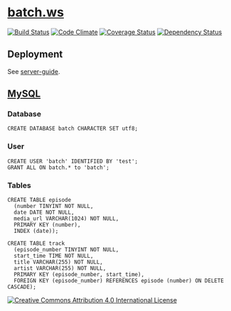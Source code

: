 # [batch.ws](http://batch.ws/)

[![Build Status](https://travis-ci.org/bakemecookies/batch.ws.svg?branch=master)](https://travis-ci.org/bakemecookies/batch.ws)
[![Code Climate](https://codeclimate.com/github/bakemecookies/batch.ws/badges/gpa.svg)](https://codeclimate.com/github/bakemecookies/batch.ws)
[![Coverage Status](https://coveralls.io/repos/bakemecookies/batch.ws/badge.svg?branch=master&service=github)](https://coveralls.io/github/bakemecookies/batch.ws?branch=master)
[![Dependency Status](https://gemnasium.com/bakemecookies/batch.ws.svg)](https://gemnasium.com/bakemecookies/batch.ws)

## Deployment

See [server-guide](https://github.com/bakemecookies/server-guide).

## [MySQL](http://www.mysql.com/)

### Database
```
CREATE DATABASE batch CHARACTER SET utf8;
```

### User
```
CREATE USER 'batch' IDENTIFIED BY 'test';
GRANT ALL ON batch.* to 'batch';
```

### Tables
```
CREATE TABLE episode
  (number TINYINT NOT NULL,
  date DATE NOT NULL,
  media_url VARCHAR(1024) NOT NULL,
  PRIMARY KEY (number),
  INDEX (date));
```
```
CREATE TABLE track
  (episode_number TINYINT NOT NULL,
  start_time TIME NOT NULL,
  title VARCHAR(255) NOT NULL,
  artist VARCHAR(255) NOT NULL,
  PRIMARY KEY (episode_number, start_time),
  FOREIGN KEY (episode_number) REFERENCES episode (number) ON DELETE CASCADE);
```

[![Creative Commons Attribution 4.0 International License](http://mirrors.creativecommons.org/presskit/buttons/88x31/svg/by.svg)](http://creativecommons.org/licenses/by/4.0/)
